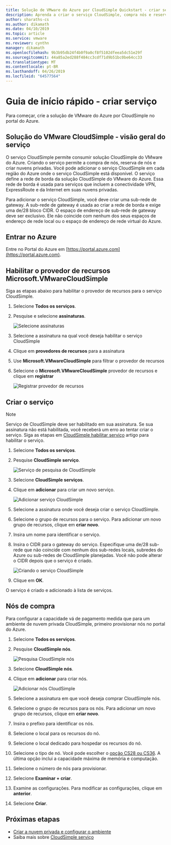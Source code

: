 ```yaml
---
title: Solução de VMware do Azure por CloudSimple Quickstart - criar serviço
description: Aprenda a criar o serviço CloudSimple, compra nós e reserva de nós
author: sharaths-cs
ms.author: dikamath
ms.date: 04/10/2019
ms.topic: article
ms.service: vmware
ms.reviewer: cynthn
manager: dikamath
ms.openlocfilehash: 9b3b95db24f4b0f9a0cf8f5102dfeea5dc51e29f
ms.sourcegitcommit: 44a85a2ed288f484cc3cdf71d9b51bc0be64cc33
ms.translationtype: MT
ms.contentlocale: pt-BR
ms.lasthandoff: 04/26/2019
ms.locfileid: "64577564"
---
```

# <a name="quickstart---create-service"></a>Guia de início rápido - criar serviço

Para começar, crie a solução de VMware do Azure por CloudSimple no portal do Azure.

## <a name="vmware-solution-by-cloudsimple---service-overview"></a>Solução do VMware CloudSimple - visão geral do serviço

O serviço CloudSimple permite consumir solução CloudSimple do VMware do Azure.  Criando o serviço permite a compra de nós, reserva de nós e criar nuvens privadas.  Você pode adicionar o serviço CloudSimple em cada região do Azure onde o serviço CloudSimple está disponível.  O serviço define a rede de borda da solução CloudSimple do VMware do Azure.  Essa rede de borda é usada para serviços que incluem a conectividade VPN, ExpressRoute e da Internet em suas nuvens privadas.

Para adicionar o serviço CloudSimple, você deve criar uma sub-rede de gateway. A sub-rede de gateway é usada ao criar a rede de borda e exige uma de/28 bloco CIDR. O espaço de endereço de sub-rede de gateway deve ser exclusivo. Ele não coincide com nenhum dos seus espaços de endereço de rede local ou o espaço de endereço de rede virtual do Azure.

## <a name="sign-in-to-azure"></a>Entrar no Azure

Entre no Portal do Azure em [https://portal.azure.com](https://portal.azure.com).

## <a name="enable-microsoftvmwarecloudsimple-resource-provider"></a>Habilitar o provedor de recursos Microsoft.VMwareCloudSimple

Siga as etapas abaixo para habilitar o provedor de recursos para o serviço CloudSimple.

1. Selecione **Todos os serviços**.
2. Pesquise e selecione **assinaturas**.

    ![Selecione assinaturas](media/cloudsimple-service-select-subscriptions.png)

3. Selecione a assinatura na qual você deseja habilitar o serviço CloudSimple
4. Clique em **provedores de recursos** para a assinatura
5. Use **Microsoft.VMwareCloudSimple** para filtrar o provedor de recursos
6. Selecione o **Microsoft.VMwareCloudSimple** provedor de recursos e clique em **registrar**

    ![Registrar provedor de recursos](media/cloudsimple-service-enable-resource-provider.png)

## <a name="create-the-service"></a>Criar o serviço

>[!NOTE]
> Serviço de CloudSimple deve ser habilitado em sua assinatura. Se sua assinatura não está habilitada, você receberá um erro ao tentar criar o serviço.  Siga as etapas em [CloudSimple habilitar serviço](https://docs.azure.cloudsimple.com/enable-cloudsimple-service) artigo para habilitar o serviço.

1. Selecione **Todos os serviços**.
2. Pesquise **CloudSimple serviço**.

    ![Serviço de pesquisa de CloudSimple](media/create-cloudsimple-service-search.png)

3. Selecione **CloudSimple serviços**.
4. Clique em **adicionar** para criar um novo serviço.

    ![Adicionar serviço CloudSimple](media/create-cloudsimple-service-add.png)

5. Selecione a assinatura onde você deseja criar o serviço CloudSimple.
6. Selecione o grupo de recursos para o serviço. Para adicionar um novo grupo de recursos, clique em **criar novo**.
7. Insira um nome para identificar o serviço.
8. Insira o CIDR para o gateway do serviço. Especifique uma de/28 sub-rede que não coincide com nenhum dos sub-redes locais, subredes do Azure ou sub-redes de CloudSimple planejadas. Você não pode alterar o CIDR depois que o serviço é criado.

    ![Criando o serviço CloudSimple](media/create-cloudsimple-service.png)

9. Clique em **OK**.

O serviço é criado e adicionado à lista de serviços.

## <a name="purchase-nodes"></a>Nós de compra

Para configurar a capacidade vá de pagamento medida que para um ambiente de nuvem privada CloudSimple, primeiro provisionar nós no portal do Azure.

1. Selecione **Todos os serviços**.
2. Pesquise **CloudSimple nós**.

    ![Pesquisa CloudSimple nós](media/create-cloudsimple-node-search.png)

3. Selecione **CloudSimple nós**.
4. Clique em **adicionar** para criar nós.

    ![Adicionar nós CloudSimple](media/create-cloudsimple-node-add.png)

5. Selecione a assinatura em que você deseja comprar CloudSimple nós.
6. Selecione o grupo de recursos para os nós. Para adicionar um novo grupo de recursos, clique em **criar novo**.
7. Insira o prefixo para identificar os nós.
8. Selecione o local para os recursos do nó.
9. Selecione o local dedicado para hospedar os recursos do nó.
10. Selecione o tipo de nó. Você pode escolher o [opção CS28 ou CS36](cloudsimple-node.md). A última opção inclui a capacidade máxima de memória e computação.
11. Selecione o número de nós para provisionar.
12. Selecione **Examinar + criar**.
13. Examine as configurações. Para modificar as configurações, clique em **anterior**.
14. Selecione **Criar**.

## <a name="next-steps"></a>Próximas etapas

* [Criar a nuvem privada e configurar o ambiente](quickstart-create-private-cloud.md)
* Saiba mais sobre [CloudSimple serviço](https://docs.azure.cloudsimple.com/cloudsimple-service)
